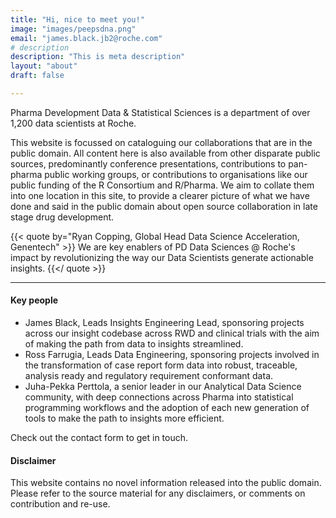 ```yaml
---
title: "Hi, nice to meet you!"
image: "images/peepsdna.png"
email: "james.black.jb2@roche.com"
# description
description: "This is meta description"
layout: "about"
draft: false

---
```


Pharma Development Data & Statistical Sciences is a department of over 1,200 data scientists at Roche. 

This website is focussed on cataloguing our collaborations that are in the public domain. All content here is also available from other disparate public sources, predominantly 
conference presentations, contributions to pan-pharma public working groups, or contributions to organisations like our public funding of the R Consortium and R/Pharma. We aim to collate them into one location in this site, to provide a clearer picture of what we have done and said in the public domain about open source collaboration in late stage drug development.

{{< quote by="Ryan Copping, Global Head Data Science Acceleration, Genentech" >}}
We are key enablers of PD Data Sciences @ Roche's impact by revolutionizing the way our Data Scientists generate actionable insights.
{{</ quote >}}

<hr>

#### Key people

- James Black, Leads Insights Engineering Lead, sponsoring projects across our insight codebase across RWD and clinical trials with the aim of making the path from data to insights streamlined.
- Ross Farrugia, Leads Data Engineering, sponsoring projects involved in the transformation of case report form data into robust, traceable, analysis ready and regulatory requirement conformant data. 
- Juha-Pekka Perttola, a senior leader in our Analytical Data Science community, with deep connections across Pharma into statistical programming workflows and the adoption of each new generation of tools to make the path to insights more efficient.

Check out the contact form to get in touch.

#### Disclaimer

This website contains no novel information released into the public domain. Please refer to the source material for any disclaimers, or comments on contribution and re-use.
